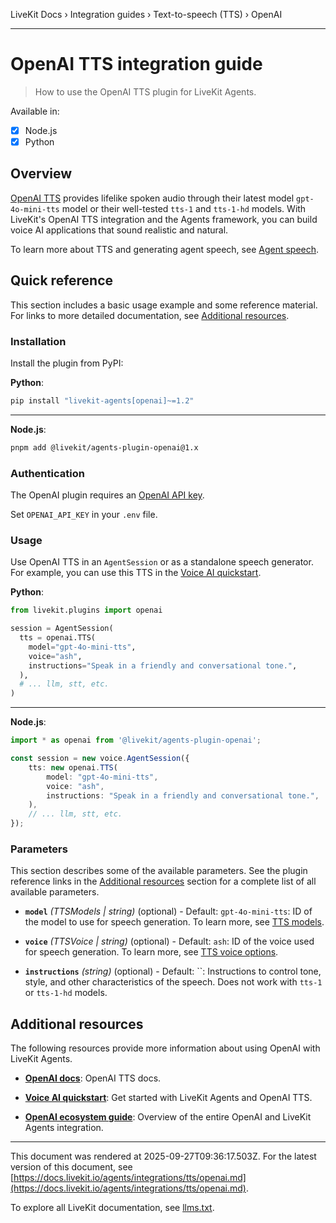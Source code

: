 LiveKit Docs › Integration guides › Text-to-speech (TTS) › OpenAI

---

# OpenAI TTS integration guide

> How to use the OpenAI TTS plugin for LiveKit Agents.

Available in:
- [x] Node.js
- [x] Python

## Overview

[OpenAI TTS](https://platform.openai.com/docs/guides/text-to-speech) provides lifelike spoken audio through their latest model `gpt-4o-mini-tts` model or their well-tested `tts-1` and `tts-1-hd` models. With LiveKit's OpenAI TTS integration and the Agents framework, you can build voice AI applications that sound realistic and natural.

To learn more about TTS and generating agent speech, see [Agent speech](https://docs.livekit.io/agents/build/audio.md).

## Quick reference

This section includes a basic usage example and some reference material. For links to more detailed documentation, see [Additional resources](#additional-resources).

### Installation

Install the plugin from PyPI:

**Python**:

```bash
pip install "livekit-agents[openai]~=1.2"

```

---

**Node.js**:

```bash
pnpm add @livekit/agents-plugin-openai@1.x

```

### Authentication

The OpenAI plugin requires an [OpenAI API key](https://platform.openai.com/api-keys).

Set `OPENAI_API_KEY` in your `.env` file.

### Usage

Use OpenAI TTS in an `AgentSession` or as a standalone speech generator. For example, you can use this TTS in the [Voice AI quickstart](https://docs.livekit.io/agents/start/voice-ai.md).

**Python**:

```python
from livekit.plugins import openai

session = AgentSession(
  tts = openai.TTS(
    model="gpt-4o-mini-tts",
    voice="ash",
    instructions="Speak in a friendly and conversational tone.",
  ),
  # ... llm, stt, etc.
)

```

---

**Node.js**:

```typescript
import * as openai from '@livekit/agents-plugin-openai';

const session = new voice.AgentSession({
    tts: new openai.TTS(
        model: "gpt-4o-mini-tts",
        voice: "ash",
        instructions: "Speak in a friendly and conversational tone.",
    ),
    // ... llm, stt, etc.
});

```

### Parameters

This section describes some of the available parameters. See the plugin reference links in the [Additional resources](#additional-resources) section for a complete list of all available parameters.

- **`model`** _(TTSModels | string)_ (optional) - Default: `gpt-4o-mini-tts`: ID of the model to use for speech generation. To learn more, see [TTS models](https://platform.openai.com/docs/models#tts).

- **`voice`** _(TTSVoice | string)_ (optional) - Default: `ash`: ID of the voice used for speech generation. To learn more, see [TTS voice options](https://platform.openai.com/docs/guides/text-to-speech#voice-options).

- **`instructions`** _(string)_ (optional) - Default: ``: Instructions to control tone, style, and other characteristics of the speech. Does not work with `tts-1` or `tts-1-hd` models.

## Additional resources

The following resources provide more information about using OpenAI with LiveKit Agents.

- **[OpenAI docs](https://platform.openai.com/docs/guides/text-to-speech)**: OpenAI TTS docs.

- **[Voice AI quickstart](https://docs.livekit.io/agents/start/voice-ai.md)**: Get started with LiveKit Agents and OpenAI TTS.

- **[OpenAI ecosystem guide](https://docs.livekit.io/agents/integrations/openai.md)**: Overview of the entire OpenAI and LiveKit Agents integration.

---

This document was rendered at 2025-09-27T09:36:17.503Z.
For the latest version of this document, see [https://docs.livekit.io/agents/integrations/tts/openai.md](https://docs.livekit.io/agents/integrations/tts/openai.md).

To explore all LiveKit documentation, see [llms.txt](https://docs.livekit.io/llms.txt).